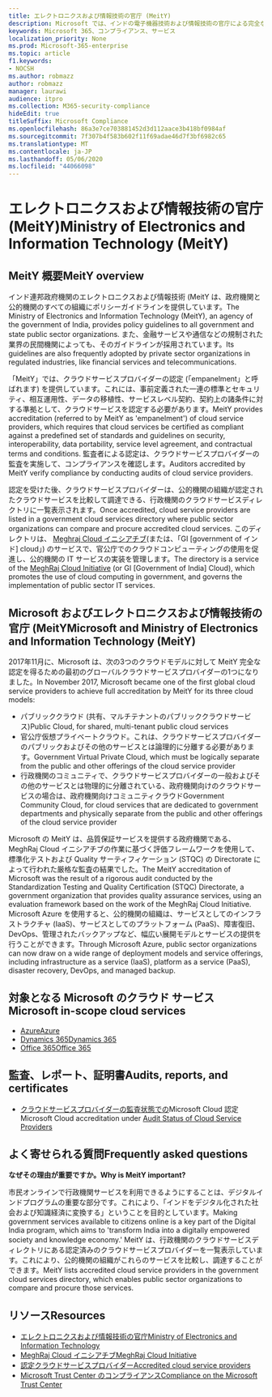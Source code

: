 ```yaml
---
title: エレクトロニクスおよび情報技術の官庁 (MeitY)
description: Microsoft では、インドの電子機器技術および情報技術の官庁による完全な認定が行われました。
keywords: Microsoft 365、コンプライアンス、サービス
localization_priority: None
ms.prod: Microsoft-365-enterprise
ms.topic: article
f1.keywords:
- NOCSH
ms.author: robmazz
author: robmazz
manager: laurawi
audience: itpro
ms.collection: M365-security-compliance
hideEdit: true
titleSuffix: Microsoft Compliance
ms.openlocfilehash: 86a3e7ce703881452d3d112aace3b418bf0984af
ms.sourcegitcommit: 7f307b4f583b602f11f69adae46d7f3bf6982c65
ms.translationtype: MT
ms.contentlocale: ja-JP
ms.lasthandoff: 05/06/2020
ms.locfileid: "44066098"
---
```

# <a name="ministry-of-electronics-and-information-technology-meity"></a><span data-ttu-id="68f60-104">エレクトロニクスおよび情報技術の官庁 (MeitY)</span><span class="sxs-lookup"><span data-stu-id="68f60-104">Ministry of Electronics and Information Technology (MeitY)</span></span>

## <a name="meity-overview"></a><span data-ttu-id="68f60-105">MeitY 概要</span><span class="sxs-lookup"><span data-stu-id="68f60-105">MeitY overview</span></span>

<span data-ttu-id="68f60-106">インド連邦政府機関のエレクトロニクスおよび情報技術 (MeitY は、政府機関と公的機関のすべての組織にポリシーガイドラインを提供しています。</span><span class="sxs-lookup"><span data-stu-id="68f60-106">The Ministry of Electronics and Information Technology (MeitY), an agency of the government of India, provides policy guidelines to all government and state public sector organizations.</span></span> <span data-ttu-id="68f60-107">また、金融サービスや通信などの規制された業界の民間機関によっても、そのガイドラインが採用されています。</span><span class="sxs-lookup"><span data-stu-id="68f60-107">Its guidelines are also frequently adopted by private sector organizations in regulated industries, like financial services and telecommunications.</span></span>

<span data-ttu-id="68f60-108">「MeitY」では、クラウドサービスプロバイダーの認定 (「empanelment」と呼ばれます) を提供しています。これには、事前定義された一連の標準とセキュリティ、相互運用性、データの移植性、サービスレベル契約、契約上の諸条件に対する準拠として、クラウドサービスを認定する必要があります。</span><span class="sxs-lookup"><span data-stu-id="68f60-108">MeitY provides accreditation (referred to by MeitY as 'empanelment') of cloud service providers, which requires that cloud services be certified as compliant against a predefined set of standards and guidelines on security, interoperability, data portability, service level agreement, and contractual terms and conditions.</span></span> <span data-ttu-id="68f60-109">監査者による認定は、クラウドサービスプロバイダーの監査を実施して、コンプライアンスを確認します。</span><span class="sxs-lookup"><span data-stu-id="68f60-109">Auditors accredited by MeitY verify compliance by conducting audits of cloud service providers.</span></span>

<span data-ttu-id="68f60-110">認定を受けた後、クラウドサービスプロバイダーは、公的機関の組織が認定されたクラウドサービスを比較して調達できる、行政機関のクラウドサービスディレクトリに一覧表示されます。</span><span class="sxs-lookup"><span data-stu-id="68f60-110">Once accredited, cloud service providers are listed in a government cloud services directory where public sector organizations can compare and procure accredited cloud services.</span></span> <span data-ttu-id="68f60-111">このディレクトリは、 [Meghraj Cloud イニシアチブ](https://meity.gov.in/content/gi-cloud-meghraj)(または、「GI \[government of インド\] cloud」) のサービスで、官公庁でのクラウドコンピューティングの使用を促進し、公的機関の IT サービスの実装を管理します。</span><span class="sxs-lookup"><span data-stu-id="68f60-111">The directory is a service of the [MeghRaj Cloud Initiative](https://meity.gov.in/content/gi-cloud-meghraj) (or GI \[Government of India\] Cloud), which promotes the use of cloud computing in government, and governs the implementation of public sector IT services.</span></span>

## <a name="microsoft-and-ministry-of-electronics-and-information-technology-meity"></a><span data-ttu-id="68f60-112">Microsoft およびエレクトロニクスおよび情報技術の官庁 (MeitY</span><span class="sxs-lookup"><span data-stu-id="68f60-112">Microsoft and Ministry of Electronics and Information Technology (MeitY)</span></span>

<span data-ttu-id="68f60-113">2017年11月に、Microsoft は、次の3つのクラウドモデルに対して MeitY 完全な認定を得るための最初のグローバルクラウドサービスプロバイダーの1つになりました。</span><span class="sxs-lookup"><span data-stu-id="68f60-113">In November 2017, Microsoft became one of the first global cloud service providers to achieve full accreditation by MeitY for its three cloud models:</span></span>

- <span data-ttu-id="68f60-114">パブリッククラウド (共有、マルチテナントのパブリッククラウドサービス)</span><span class="sxs-lookup"><span data-stu-id="68f60-114">Public Cloud, for shared, multi-tenant public cloud services</span></span>
- <span data-ttu-id="68f60-115">官公庁仮想プライベートクラウド。これは、クラウドサービスプロバイダーのパブリックおよびその他のサービスとは論理的に分離する必要があります。</span><span class="sxs-lookup"><span data-stu-id="68f60-115">Government Virtual Private Cloud, which must be logically separate from the public and other offerings of the cloud service provider</span></span>
- <span data-ttu-id="68f60-116">行政機関のコミュニティで、クラウドサービスプロバイダーの一般およびその他のサービスとは物理的に分離されている、政府機関向けのクラウドサービスの場合は、政府機関向けコミュニティクラウド</span><span class="sxs-lookup"><span data-stu-id="68f60-116">Government Community Cloud, for cloud services that are dedicated to government departments and physically separate from the public and other offerings of the cloud service provider</span></span>

<span data-ttu-id="68f60-117">Microsoft の MeitY は、品質保証サービスを提供する政府機関である、MeghRaj Cloud イニシアチブの作業に基づく評価フレームワークを使用して、標準化テストおよび Quality サーティフィケーション (STQC) の Directorate によって行われた厳格な監査の結果でした。</span><span class="sxs-lookup"><span data-stu-id="68f60-117">The MeitY accreditation of Microsoft was the result of a rigorous audit conducted by the Standardization Testing and Quality Certification (STQC) Directorate, a government organization that provides quality assurance services, using an evaluation framework based on the work of the MeghRaj Cloud Initiative.</span></span> <span data-ttu-id="68f60-118">Microsoft Azure を使用すると、公的機関の組織は、サービスとしてのインフラストラクチャ (IaaS)、サービスとしてのプラットフォーム (PaaS)、障害復旧、DevOps、管理されたバックアップなど、幅広い展開モデルとサービスの提供を行うことができます。</span><span class="sxs-lookup"><span data-stu-id="68f60-118">Through Microsoft Azure, public sector organizations can now draw on a wide range of deployment models and service offerings, including infrastructure as a service (IaaS), platform as a service (PaaS), disaster recovery, DevOps, and managed backup.</span></span>

## <a name="microsoft-in-scope-cloud-services"></a><span data-ttu-id="68f60-119">対象となる Microsoft のクラウド サービス</span><span class="sxs-lookup"><span data-stu-id="68f60-119">Microsoft in-scope cloud services</span></span>

- [<span data-ttu-id="68f60-120">Azure</span><span class="sxs-lookup"><span data-stu-id="68f60-120">Azure</span></span>](https://aka.ms/AzureCompliance)
- [<span data-ttu-id="68f60-121">Dynamics 365</span><span class="sxs-lookup"><span data-stu-id="68f60-121">Dynamics 365</span></span>](https://download.microsoft.com/download/E/1/9/E1977163-7A86-4812-AC18-C03ADC958AAF/Microsoft_Dynamics_365_Cloud_Service_Compliance_Datasheet.pdf)
- [<span data-ttu-id="68f60-122">Office 365</span><span class="sxs-lookup"><span data-stu-id="68f60-122">Office 365</span></span>](https://aka.ms/Office365ComplianceOfferings)

## <a name="audits-reports-and-certificates"></a><span data-ttu-id="68f60-123">監査、レポート、証明書</span><span class="sxs-lookup"><span data-stu-id="68f60-123">Audits, reports, and certificates</span></span>

- <span data-ttu-id="68f60-124">[クラウドサービスプロバイダーの監査状態での](https://meity.gov.in/content/gi-cloud-meghraj)Microsoft Cloud 認定</span><span class="sxs-lookup"><span data-stu-id="68f60-124">Microsoft Cloud accreditation under [Audit Status of Cloud Service Providers](https://meity.gov.in/content/gi-cloud-meghraj)</span></span>

## <a name="frequently-asked-questions"></a><span data-ttu-id="68f60-125">よく寄せられる質問</span><span class="sxs-lookup"><span data-stu-id="68f60-125">Frequently asked questions</span></span>

<span data-ttu-id="68f60-126">**なぜその理由が重要ですか。**</span><span class="sxs-lookup"><span data-stu-id="68f60-126">**Why is MeitY important?**</span></span>

<span data-ttu-id="68f60-127">市民オンラインで行政機関サービスを利用できるようにすることは、デジタルインドプログラムの重要な部分です。これにより、「インドをデジタル化された社会および知識経済に変換する」ということを目的としています。</span><span class="sxs-lookup"><span data-stu-id="68f60-127">Making government services available to citizens online is a key part of the Digital India program, which aims to 'transform India into a digitally empowered society and knowledge economy.'</span></span> <span data-ttu-id="68f60-128">MeitY は、行政機関のクラウドサービスディレクトリにある認定済みのクラウドサービスプロバイダーを一覧表示しています。これにより、公的機関の組織がこれらのサービスを比較し、調達することができます。</span><span class="sxs-lookup"><span data-stu-id="68f60-128">MeitY lists accredited cloud service providers in the government cloud services directory, which enables public sector organizations to compare and procure those services.</span></span>

## <a name="resources"></a><span data-ttu-id="68f60-129">リソース</span><span class="sxs-lookup"><span data-stu-id="68f60-129">Resources</span></span>

- [<span data-ttu-id="68f60-130">エレクトロニクスおよび情報技術の官庁</span><span class="sxs-lookup"><span data-stu-id="68f60-130">Ministry of Electronics and Information Technology</span></span>](https://meity.gov.in/)
- [<span data-ttu-id="68f60-131">MeghRaj Cloud イニシアチブ</span><span class="sxs-lookup"><span data-stu-id="68f60-131">MeghRaj Cloud Initiative</span></span>](https://meity.gov.in/content/gi-cloud-meghraj)
- [<span data-ttu-id="68f60-132">認定クラウドサービスプロバイダー</span><span class="sxs-lookup"><span data-stu-id="68f60-132">Accredited cloud service providers</span></span>](https://meity.gov.in/content/gi-cloud-meghraj)
- [<span data-ttu-id="68f60-133">Microsoft Trust Center のコンプライアンス</span><span class="sxs-lookup"><span data-stu-id="68f60-133">Compliance on the Microsoft Trust Center</span></span>](https://www.microsoft.com/trust-center/compliance/compliance-overview)
